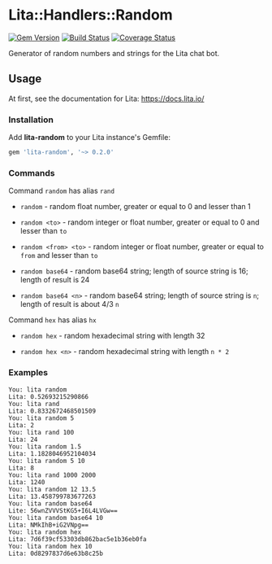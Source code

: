 Lita::Handlers::Random
======================

[![Gem Version](https://badge.fury.io/rb/lita-random.svg)](http://badge.fury.io/rb/lita-random)
[![Build Status](https://travis-ci.org/braiden-vasco/lita-random.svg)](https://travis-ci.org/braiden-vasco/lita-random)
[![Coverage Status](https://coveralls.io/repos/braiden-vasco/lita-random/badge.svg)](https://coveralls.io/r/braiden-vasco/lita-random)

Generator of random numbers and strings for the Lita chat bot.

Usage
-----

At first, see the documentation for Lita: https://docs.lita.io/

### Installation

Add **lita-random** to your Lita instance's Gemfile:

```ruby
gem 'lita-random', '~> 0.2.0'
```

### Commands

Command `random` has alias `rand`

* `random` -
  random float number, greater or equal to 0 and lesser than 1

* `random <to>` -
  random integer or float number, greater or equal to 0 and lesser than `to`

* `random <from> <to>` -
  random integer or float number, greater or equal to `from` and lesser than `to`

* `random base64` -
  random base64 string; length of source string is 16; length of result is 24

* `random base64 <n>` -
  random base64 string; length of source string is `n`;
  length of result is about 4/3 `n`

Command `hex` has alias `hx`

* `random hex` -
  random hexadecimal string with length 32

* `random hex <n>` -
  random hexadecimal string with length `n * 2`

### Examples

```
You: lita random
Lita: 0.52693215290866
You: lita rand
Lita: 0.8332672468501509
You: lita random 5
Lita: 2
You: lita rand 100
Lita: 24
You: lita random 1.5
Lita: 1.1828046952104034
You: lita random 5 10
Lita: 8
You: lita rand 1000 2000
Lita: 1240
You: lita random 12 13.5
Lita: 13.458799783677263
You: lita random base64
Lite: 56wnZVVVStKG5+I6L4LVGw==
You: lita random base64 10
Lita: NMkIhB+iG2VNpg==
You: lita random hex
Lita: 7d6f39cf53303db862bac5e1b36eb0fa
You: lita random hex 10
Lita: 0d8297837d6e63b8c25b
```
